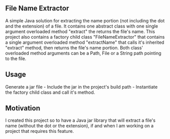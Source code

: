 <h2> File Name Extractor</h2>
A simple Java solution for extracting the name portion (not including the dot and the extension) of a file. It contains one abstract class with one single argument overloaded method "extract" the returns the file's name. This project also contains a factory child class "FileNameExtractor" that contains a single argument overloaded method "extractName" that calls it's inherited "extract" method, then returns the file's name portion. Both class' overloaded method arguments can be a Path, File or a String path pointing to the file.

<h2>Usage</h2>
Generate a jar file - Include the jar in the project's build path - Instantiate the factory child class and call it's method.

<h2>Motivation</h2>
I created this project so to have a Java jar library that will extract a file's name (without the dot or the extension), if and when I am working on a project that requires this feature.
